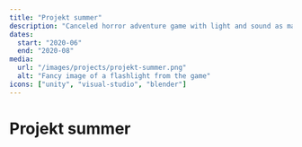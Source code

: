 ```yaml
---
title: "Projekt summer"
description: "Canceled horror adventure game with light and sound as major gameplay mechanics."
dates:
  start: "2020-06"
  end: "2020-08"
media:
  url: "/images/projects/projekt-summer.png"
  alt: "Fancy image of a flashlight from the game"
icons: ["unity", "visual-studio", "blender"]
---
```


# Projekt summer
